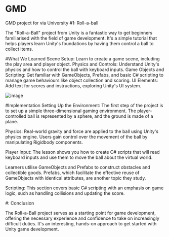 # GMD
GMD project for via University
#1: Roll-a-ball

The "Roll-a-Ball" project from Unity is a fantastic way to get beginners familiarised with the field of game development. It's a simple tutorial that helps players learn Unity's foundations by having them control a ball to collect items. 

#What We Learned
Scene Setup: Learn to create a game scene, including the play area and player object.
Physics and Controls: Understand Unity's physics and how to control the ball with keyboard inputs.
Game Objects and Scripting: Get familiar with GameObjects, Prefabs, and basic C# scripting to manage game behaviours like object collection and scoring.
UI Elements: Add text for scores and instructions, exploring Unity's UI system.

![image](https://github.com/dwuwuwu/GMD/assets/99435591/e55af055-9ae7-4283-9ea3-21f4c5b4fc20)


		
#Implementation
Setting Up the Environment: The first step of the project is to set up a simple three-dimensional gaming environment. The player-controlled ball is represented by a sphere, and the ground is made of a plane. 

Physics: Real-world gravity and force are applied to the ball using Unity's physics engine. Users gain control over the movement of the ball by manipulating Rigidbody components. 

Player Input: The lesson shows you how to create C# scripts that will read keyboard inputs and use them to move the ball about the virtual world. 

Learners utilise GameObjects and Prefabs to construct obstacles and collectible goods. ⁤⁤Prefabs, which facilitate the effective reuse of GameObjects with identical attributes, are another topic they study. ⁤

Scripting: This section covers basic C# scripting with an emphasis on game logic, such as handling collisions and updating the score. ⁤


#: Conclusion

The Roll-a-Ball project serves as a starting point for game development, offering the necessary experience and confidence to take on increasingly difficult duties. It's an interesting, hands-on approach to get started with Unity game development.






